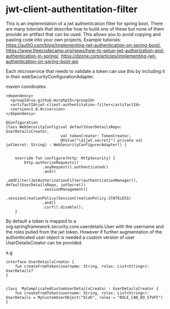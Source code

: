 # jwt-client-authentitation-filter


This is an implemntation of a jwt authentication filter for spring boot. 
There are many tutorials that describe how to build one of these but none of them provide an artifact that can be used. This allows you to avoid copying and pasting code into your own projects. 
Example tutoirals: https://auth0.com/blog/implementing-jwt-authentication-on-spring-boot/, https://www.freecodecamp.org/news/how-to-setup-jwt-authorization-and-authentication-in-spring/, https://dzone.com/articles/implementing-jwt-authentication-on-spring-boot-api


Each microservice that needs to validate a token can use this by including it in their webSecurityConfigurationAdapter. 


maven coordinates 

```
<dependency>
  <groupId>io.github.murphp15</groupId>
  <artifactId>jwt-client-authentitation-filter</artifactId>
  <version>1.0.9</version>
</dependency>
```

```
@Configuration
class WebSecurityConfig(val defaultUserDetailsRepo: UserDetailsCreator,
                        val tokenCreator: TokenCreator,
                        @Value("\${jwt.secret}") private val jwtSecret: String) : WebSecurityConfigurerAdapter() {


    override fun configure(http: HttpSecurity) {
        http.authorizeRequests()
                .anyRequest().authenticated()
                .and()
                .addFilter(JwtAuthorizationFilter(authenticationManager(), defaultUserDetailsRepo, jwtSecret))
                .sessionManagement()
                .sessionCreationPolicy(SessionCreationPolicy.STATELESS)
                .and()
                .csrf().disable();
    }
```


By default a token is mapped to a org.springframework.security.core.userdetails.User with the username and the roles pulled from the jwt token. 
However if further augmentation of the authenticated user object is needed a custom version of user UserDetailsCreator can be provided.

e.g

```
interface UserDetailsCreator {
    fun createFromToken(username: String, roles: List<String>): UserDetails?
}


class  MyComplicatedCustomUserDetailsCreator : UserDetailsCreator {
    fun createFromToken(username: String, roles: List<String>): UserDetails = MyCustomUserObject("blah", roles = "ROLE_CAN_DO_STUFF")
}
```

 
